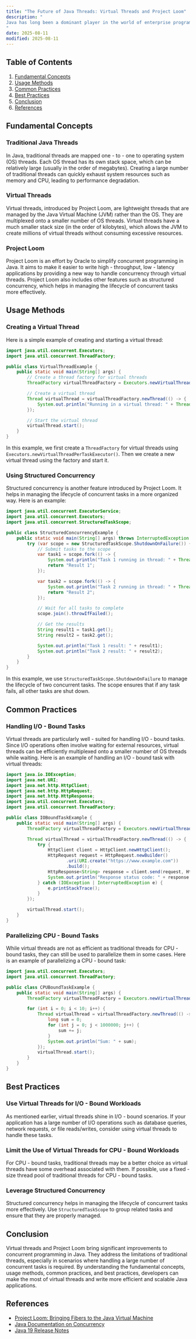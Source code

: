 ```yaml
---
title: "The Future of Java Threads: Virtual Threads and Project Loom"
description: "
Java has long been a dominant player in the world of enterprise programming, and threading is a fundamental concept within the Java ecosystem. Traditional Java threads, while powerful, come with certain limitations, especially in scenarios where handling a large number of concurrent tasks is required. Project Loom, a significant initiative by Oracle, aims to address these limitations by introducing virtual threads. In this blog post, we will explore the fundamental concepts of virtual threads and Project Loom, their usage methods, common practices, and best practices.
"
date: 2025-08-11
modified: 2025-08-11
---
```


## Table of Contents
1. [Fundamental Concepts](#fundamental-concepts)
2. [Usage Methods](#usage-methods)
3. [Common Practices](#common-practices)
4. [Best Practices](#best-practices)
5. [Conclusion](#conclusion)
6. [References](#references)

## Fundamental Concepts

### Traditional Java Threads
In Java, traditional threads are mapped one - to - one to operating system (OS) threads. Each OS thread has its own stack space, which can be relatively large (usually in the order of megabytes). Creating a large number of traditional threads can quickly exhaust system resources such as memory and CPU, leading to performance degradation.

### Virtual Threads
Virtual threads, introduced by Project Loom, are lightweight threads that are managed by the Java Virtual Machine (JVM) rather than the OS. They are multiplexed onto a smaller number of OS threads. Virtual threads have a much smaller stack size (in the order of kilobytes), which allows the JVM to create millions of virtual threads without consuming excessive resources.

### Project Loom
Project Loom is an effort by Oracle to simplify concurrent programming in Java. It aims to make it easier to write high - throughput, low - latency applications by providing a new way to handle concurrency through virtual threads. Project Loom also includes other features such as structured concurrency, which helps in managing the lifecycle of concurrent tasks more effectively.

## Usage Methods

### Creating a Virtual Thread
Here is a simple example of creating and starting a virtual thread:

```java
import java.util.concurrent.Executors;
import java.util.concurrent.ThreadFactory;

public class VirtualThreadExample {
    public static void main(String[] args) {
        // Create a thread factory for virtual threads
        ThreadFactory virtualThreadFactory = Executors.newVirtualThreadPerTaskExecutor();

        // Create a virtual thread
        Thread virtualThread = virtualThreadFactory.newThread(() -> {
            System.out.println("Running in a virtual thread: " + Thread.currentThread());
        });

        // Start the virtual thread
        virtualThread.start();
    }
}
```

In this example, we first create a `ThreadFactory` for virtual threads using `Executors.newVirtualThreadPerTaskExecutor()`. Then we create a new virtual thread using the factory and start it.

### Using Structured Concurrency
Structured concurrency is another feature introduced by Project Loom. It helps in managing the lifecycle of concurrent tasks in a more organized way. Here is an example:

```java
import java.util.concurrent.ExecutorService;
import java.util.concurrent.Executors;
import java.util.concurrent.StructuredTaskScope;

public class StructuredConcurrencyExample {
    public static void main(String[] args) throws InterruptedException {
        try (var scope = new StructuredTaskScope.ShutdownOnFailure()) {
            // Submit tasks to the scope
            var task1 = scope.fork(() -> {
                System.out.println("Task 1 running in thread: " + Thread.currentThread());
                return "Result 1";
            });

            var task2 = scope.fork(() -> {
                System.out.println("Task 2 running in thread: " + Thread.currentThread());
                return "Result 2";
            });

            // Wait for all tasks to complete
            scope.join().throwIfFailed();

            // Get the results
            String result1 = task1.get();
            String result2 = task2.get();

            System.out.println("Task 1 result: " + result1);
            System.out.println("Task 2 result: " + result2);
        }
    }
}
```

In this example, we use `StructuredTaskScope.ShutdownOnFailure` to manage the lifecycle of two concurrent tasks. The scope ensures that if any task fails, all other tasks are shut down.

## Common Practices

### Handling I/O - Bound Tasks
Virtual threads are particularly well - suited for handling I/O - bound tasks. Since I/O operations often involve waiting for external resources, virtual threads can be efficiently multiplexed onto a smaller number of OS threads while waiting. Here is an example of handling an I/O - bound task with virtual threads:

```java
import java.io.IOException;
import java.net.URI;
import java.net.http.HttpClient;
import java.net.http.HttpRequest;
import java.net.http.HttpResponse;
import java.util.concurrent.Executors;
import java.util.concurrent.ThreadFactory;

public class IOBoundTaskExample {
    public static void main(String[] args) {
        ThreadFactory virtualThreadFactory = Executors.newVirtualThreadPerTaskExecutor();

        Thread virtualThread = virtualThreadFactory.newThread(() -> {
            try {
                HttpClient client = HttpClient.newHttpClient();
                HttpRequest request = HttpRequest.newBuilder()
                       .uri(URI.create("https://www.example.com"))
                       .build();
                HttpResponse<String> response = client.send(request, HttpResponse.BodyHandlers.ofString());
                System.out.println("Response status code: " + response.statusCode());
            } catch (IOException | InterruptedException e) {
                e.printStackTrace();
            }
        });

        virtualThread.start();
    }
}
```

### Parallelizing CPU - Bound Tasks
While virtual threads are not as efficient as traditional threads for CPU - bound tasks, they can still be used to parallelize them in some cases. Here is an example of parallelizing a CPU - bound task:

```java
import java.util.concurrent.Executors;
import java.util.concurrent.ThreadFactory;

public class CPUBoundTaskExample {
    public static void main(String[] args) {
        ThreadFactory virtualThreadFactory = Executors.newVirtualThreadPerTaskExecutor();

        for (int i = 0; i < 10; i++) {
            Thread virtualThread = virtualThreadFactory.newThread(() -> {
                long sum = 0;
                for (int j = 0; j < 1000000; j++) {
                    sum += j;
                }
                System.out.println("Sum: " + sum);
            });
            virtualThread.start();
        }
    }
}
```

## Best Practices

### Use Virtual Threads for I/O - Bound Workloads
As mentioned earlier, virtual threads shine in I/O - bound scenarios. If your application has a large number of I/O operations such as database queries, network requests, or file reads/writes, consider using virtual threads to handle these tasks.

### Limit the Use of Virtual Threads for CPU - Bound Workloads
For CPU - bound tasks, traditional threads may be a better choice as virtual threads have some overhead associated with them. If possible, use a fixed - size thread pool of traditional threads for CPU - bound tasks.

### Leverage Structured Concurrency
Structured concurrency helps in managing the lifecycle of concurrent tasks more effectively. Use `StructuredTaskScope` to group related tasks and ensure that they are properly managed.

## Conclusion
Virtual threads and Project Loom bring significant improvements to concurrent programming in Java. They address the limitations of traditional threads, especially in scenarios where handling a large number of concurrent tasks is required. By understanding the fundamental concepts, usage methods, common practices, and best practices, developers can make the most of virtual threads and write more efficient and scalable Java applications.

## References
- [Project Loom: Bringing Fibers to the Java Virtual Machine](https://openjdk.java.net/projects/loom/)
- [Java Documentation on Concurrency](https://docs.oracle.com/javase/tutorial/essential/concurrency/)
- [Java 19 Release Notes](https://jdk.java.net/19/release-notes)